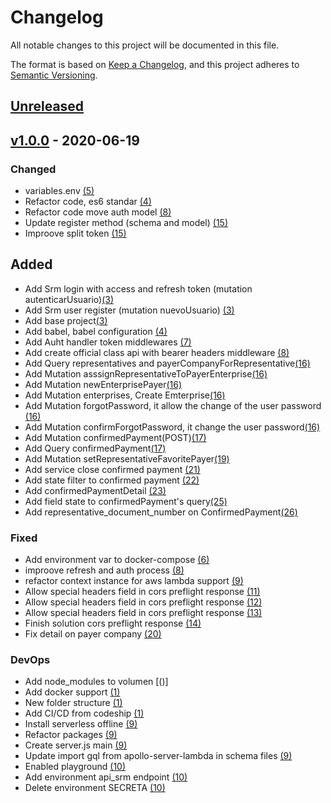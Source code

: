 # Changelog
All notable changes to this project will be documented in this file.

The format is based on [Keep a Changelog](https://keepachangelog.com/en/1.0.0/),
and this project adheres to [Semantic Versioning](https://semver.org/spec/v2.0.0.html).

## [Unreleased]

## [v1.0.0] - 2020-06-19

### Changed
- variables.env [(5)]
- Refactor code, es6 standar [(4)]
- Refactor code move auth model [(8)]
- Update register method (schema and model) [(15)]
- Improove split token [(15)]

## Added
- Add Srm login with access and refresh token (mutation autenticarUsuario)[(3)]
- Add Srm user register (mutation nuevoUsuario) [(3)]
- Add base project[(3)]
- Add babel, babel configuration [(4)]
- Add Auht handler token middlewares [(7)]
- Add create official class api with bearer headers middleware [(8)]
- Add Query representatives and payerCompanyForRepresentative[(16)]
- Add Mutation asssignRepresentativeToPayerEnterprise[(16)]
- Add Mutation newEnterprisePayer[(16)]
- Add Mutation enterprises, Create Emterprise[(16)]
- Add Mutation forgotPassword, it allow the change of the user password [(16)]
- Add Mutation confirmForgotPassword, it change the user password[(16)]
- Add Mutation confirmedPayment(POST)[(17)]
- Add Query confirmedPayment[(17)]
- Add Mutation setRepresentativeFavoritePayer[(19)]
- Add service close confirmed payment [(21)]
- Add state filter to confirmed payment [(22)]
- Add confirmedPaymentDetail [(23)]
- Add field state to confirmedPayment's query[(25)]
- Add representative_document_number on ConfirmedPayment[(26)]

### Fixed
- Add environment var to docker-compose [(6)]
- improove refresh and auth process [(8)]
- refactor context instance for aws lambda support [(9)]
- Allow special headers field in cors preflight response [(11)]
- Allow special headers field in cors preflight response [(12)]
- Allow special headers field in cors preflight response [(13)]
- Finish solution cors preflight response [(14)]
- Fix detail on payer company [(20)]

### DevOps
- Add node_modules to volumen [()]
- Add docker support [(1)]
- New folder structure [(1)]
- Add CI/CD from codeship [(1)]
- Install serverless offline [(9)]
- Refactor packages [(9)]
- Create server.js main [(9)]
- Update import gql from apollo-server-lambda in schema files [(9)]
- Enabled playground [(10)]
- Add environment api_srm endpoint [(10)]
- Delete environment SECRETA [(10)]

[Unreleased]: https://bitbucket.org/cumplo/srm-apollo-server/branches/compare/devel..#diff
[v1.0.0]: https://bitbucket.org/cumplo/api-srm/branch/release/v1.0.0

[(1)]: https://bitbucket.org/cumplo/srm-apollo-server/pull-requests/1/
[(3)]: https://bitbucket.org/cumplo/srm-apollo-server/pull-requests/3/
[(4)]: https://bitbucket.org/cumplo/srm-apollo-server/pull-requests/4/
[(5)]: https://bitbucket.org/cumplo/srm-apollo-server/pull-requests/5/
[(6)]: https://bitbucket.org/cumplo/srm-apollo-server/pull-requests/6/
[(7)]: https://bitbucket.org/cumplo/srm-apollo-server/pull-requests/7/
[(8)]: https://bitbucket.org/cumplo/srm-apollo-server/pull-requests/8/
[(9)]: https://bitbucket.org/cumplo/srm-apollo-server/pull-requests/9/
[(10)]: https://bitbucket.org/cumplo/srm-apollo-server/pull-requests/10/
[(11)]: https://bitbucket.org/cumplo/srm-apollo-server/pull-requests/11/
[(12)]: https://bitbucket.org/cumplo/srm-apollo-server/pull-requests/12/
[(13)]: https://bitbucket.org/cumplo/srm-apollo-server/pull-requests/13/
[(14)]: https://bitbucket.org/cumplo/srm-apollo-server/pull-requests/14/
[(15)]: https://bitbucket.org/cumplo/srm-apollo-server/pull-requests/15/
[(16)]: https://bitbucket.org/cumplo/srm-apollo-server/pull-requests/16/
[(17)]: https://bitbucket.org/cumplo/srm-apollo-server/pull-requests/17/
[(19)]: https://bitbucket.org/cumplo/srm-apollo-server/pull-requests/19/
[(20)]: https://bitbucket.org/cumplo/srm-apollo-server/pull-requests/20/
[(21)]: https://bitbucket.org/cumplo/srm-apollo-server/pull-requests/21/
[(22)]: https://bitbucket.org/cumplo/srm-apollo-server/pull-requests/22/
[(23)]: https://bitbucket.org/cumplo/srm-apollo-server/pull-requests/23/
[(25)]: https://bitbucket.org/cumplo/srm-apollo-server/pull-requests/25/
[(26)]: https://bitbucket.org/cumplo/srm-apollo-server/pull-requests/26/
